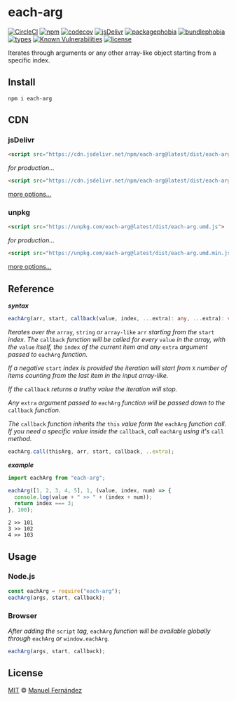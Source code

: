 # each-arg

[![CircleCI](https://circleci.com/gh/manferlo81/each-arg.svg?style=svg)](https://circleci.com/gh/manferlo81/each-arg)
[![npm](https://badgen.net/npm/v/each-arg)](https://www.npmjs.com/package/each-arg)
[![codecov](https://codecov.io/gh/manferlo81/each-arg/branch/main/graph/badge.svg)](https://codecov.io/gh/manferlo81/each-arg)
[![jsDelivr](https://data.jsdelivr.com/v1/package/npm/each-arg/badge?style=rounded)](https://www.jsdelivr.com/package/npm/each-arg)
[![packagephobia](https://badgen.net/packagephobia/install/each-arg)](https://packagephobia.now.sh/result?p=each-arg)
[![bundlephobia](https://badgen.net/bundlephobia/min/each-arg)](https://bundlephobia.com/result?p=each-arg)
[![types](https://img.shields.io/npm/types/each-arg.svg)](https://github.com/microsoft/typescript)
[![Known Vulnerabilities](https://snyk.io/test/github/manferlo81/each-arg/badge.svg?targetFile=package.json)](https://snyk.io/test/github/manferlo81/each-arg?targetFile=package.json)
[![license](https://badgen.net/github/license/manferlo81/each-arg)](LICENSE)

Iterates through arguments or any other array-like object starting from a specific index.

## Install

```bach
npm i each-arg
```

## CDN

### jsDelivr

```html
<script src="https://cdn.jsdelivr.net/npm/each-arg@latest/dist/each-arg.umd.js">
```

*for production...*

```html
<script src="https://cdn.jsdelivr.net/npm/each-arg@latest/dist/each-arg.umd.min.js">
```

[more options...](https://www.jsdelivr.com/package/npm/each-arg?version=latest)

### unpkg

```html
<script src="https://unpkg.com/each-arg@latest/dist/each-arg.umd.js">
```

*for production...*

```html
<script src="https://unpkg.com/each-arg@latest/dist/each-arg.umd.min.js">
```

[more options...](https://unpkg.com/each-arg@latest/)

## Reference

***syntax***

```typescript
eachArg(arr, start, callback(value, index, ...extra): any, ...extra): void;
```

*Iterates over the* `array`*,* `string` *or* `array-like` `arr` *starting from the* `start` *index. The* `callback` *function will be called for every* `value` *in the array, with the* `value` *itself, the* `index` *of the current item and any* `extra` *argument passed to* `eachArg` *function.*

*If a negative* `start` *index is provided the iteration will start from* `X` *number of items counting from the last item in the input array-like.*

*If the* `callback` *returns a truthy value the iteration will stop.*

*Any* `extra` *argument passed to* `eachArg` *function will be passed down to the* `callback` *function.*

*The* `callback` *function inherits the* `this` *value form the* `eachArg` *function call. If you need a specific value inside the* `callback`, *call* `eachArg` *using it's* `call` *method.*

```typescript
eachArg.call(thisArg, arr, start, callback, ..extra);
```

***example***

```javascript
import eachArg from "each-arg";

eachArg([1, 2, 3, 4, 5], 1, (value, index, num) => {
  console.log(value + " >> " + (index + num));
  return index === 3;
}, 100);
```

```console
2 >> 101
3 >> 102
4 >> 103
```

## Usage

### Node.js

```javascript
const eachArg = require("each-arg");
eachArg(args, start, callback);
```

### Browser

*After adding the* `script` *tag,* `eachArg` *function will be available globally through* `eachArg` *or* `window.eachArg`*.*

```javascript
eachArg(args, start, callback);
```

## License

[MIT](LICENSE) &copy; [Manuel Fernández](https://github.com/manferlo81)
